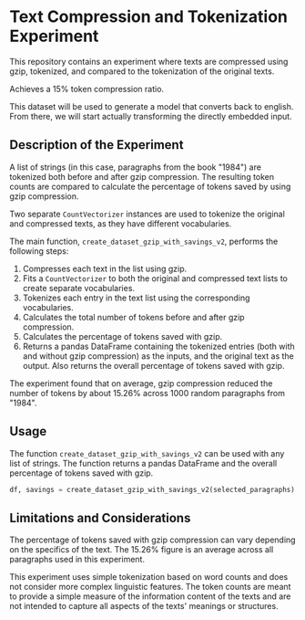 
# Text Compression and Tokenization Experiment

This repository contains an experiment where texts are compressed using gzip, tokenized, and compared to the tokenization of the original texts.

Achieves a 15% token compression ratio. 

This dataset will be used to generate a model that converts back to english. From there, we will start actually transforming the directly embedded input.

## Description of the Experiment

A list of strings (in this case, paragraphs from the book "1984") are tokenized both before and after gzip compression. The resulting token counts are compared to calculate the percentage of tokens saved by using gzip compression.

Two separate `CountVectorizer` instances are used to tokenize the original and compressed texts, as they have different vocabularies.

The main function, `create_dataset_gzip_with_savings_v2`, performs the following steps:

1. Compresses each text in the list using gzip.
2. Fits a `CountVectorizer` to both the original and compressed text lists to create separate vocabularies.
3. Tokenizes each entry in the text list using the corresponding vocabularies.
4. Calculates the total number of tokens before and after gzip compression.
5. Calculates the percentage of tokens saved with gzip.
6. Returns a pandas DataFrame containing the tokenized entries (both with and without gzip compression) as the inputs, and the original text as the output. Also returns the overall percentage of tokens saved with gzip.

The experiment found that on average, gzip compression reduced the number of tokens by about 15.26% across 1000 random paragraphs from "1984".

## Usage

The function `create_dataset_gzip_with_savings_v2` can be used with any list of strings. The function returns a pandas DataFrame and the overall percentage of tokens saved with gzip.

```python
df, savings = create_dataset_gzip_with_savings_v2(selected_paragraphs)
```

## Limitations and Considerations

The percentage of tokens saved with gzip compression can vary depending on the specifics of the text. The 15.26% figure is an average across all paragraphs used in this experiment.

This experiment uses simple tokenization based on word counts and does not consider more complex linguistic features. The token counts are meant to provide a simple measure of the information content of the texts and are not intended to capture all aspects of the texts' meanings or structures.
